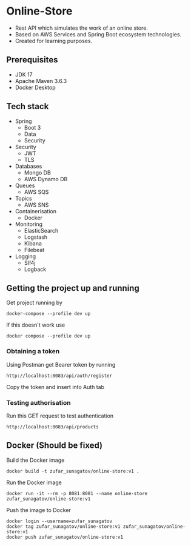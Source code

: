 # Online-Store
* Rest API which simulates the work of an online store. <br />
* Based on AWS Services and Spring Boot ecosystem technologies. <br />
* Created for learning purposes. 

## Prerequisites
* JDK 17
* Apache Maven 3.6.3
* Docker Desktop

## Tech stack
* Spring 
  * Boot 3
  * Data
  * Security
* Security
  * JWT
  * TLS
* Databases
  * Mongo DB
  * AWS Dynamo DB
* Queues
  * AWS SQS
* Topics
  * AWS SNS
* Containerisation
  * Docker
* Monitoring
  * ElasticSearch
  * Logstash
  * Kibana
  * Filebeat
* Logging
  * Slf4j
  * Logback
  
## Getting the project up and running
Get project running by
```shell
docker-compose --profile dev up
```
If this doesn't work use
```shell
docker compose --profile dev up
```
### Obtaining a token
Using Postman get Bearer token by running
```shell
http://localhost:8083/api/auth/register
```
Copy the token and insert into Auth tab
### Testing authorisation
Run this GET request to test authentication
```shell 
http://localhost:8083/api/products
```

## Docker (Should be fixed)
Build the Docker image
```shell
docker build -t zufar_sunagatov/online-store:v1 .
```

Run the Docker image
```shell
docker run -it --rm -p 8081:8081 --name online-store zufar_sunagatov/online-store:v1
```

Push the image to Docker
```shell
docker login --username=zufar_sunagatov
docker tag zufar_sunagatov/online-store:v1 zufar_sunagatov/online-store:v1
docker push zufar_sunagatov/online-store:v1
```


